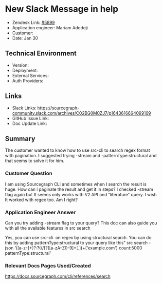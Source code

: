 
# New Slack Message in help <!-- Ticket Title  Hint: include keywords to make it searchable -->

- Zendesk Link: [#5899](https://sourcegraph.zendesk.com/agent/tickets/5899)
- Application engineer: Mariam Adedeji
- Customer: <!-- Redact if this contains personally identifying information -->
- Date: Jan 30

<!-- Data populated from integration, speak to Ben Gordon or Michael Bali if not working -->
<!-- During Internal team trial, fill missing data manually (we are waiting for all data to sync) -->

## Technical Environment
- Version: ​
- Deployment:
- External Services:
- Auth Providers:


## Links
<!-- Data for application engineer manual entry -->
- Slack Links: https://sourcegraph-community.slack.com/archives/C02BG0M0ZJ7/p1643616664099169
- GitHub Issue Link:
- Doc Update Link:

## Summary
The customer wanted to know how to use src-cli to search regex format with pagination.
I suggested trying -stream and -patternType:structural and that seems to solve it for him.

### Customer Question
I am using Sourcegraph CLI and sometimes when I search the result is huge. How can I paginate the result and get it in steps?
I checked -stream flag again but It seems only works with V2 API and "literature" query.
I wish It worked with regex too. Am I right?

### Application Engineer Answer
Can you try adding -stream flag to your query? This doc can also guide you with all the available features in src search

Yes, you can use src-cli  on regex by using structural search. You can do this by adding patternType:structural to your query like this”
src search -json '([a-z\-]+)?:?(\/\/)?([a-zA-Z0-9]+[.])+('example\.com') count:5000 patternType:structural'


### Relevant Docs Pages Used/Created
https://docs.sourcegraph.com/cli/references/search
